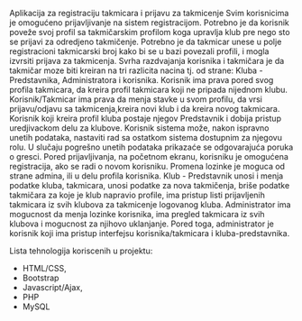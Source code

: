 Aplikacija za registraciju takmicara i prijavu za takmicenje
Svim korisnicima je omogućeno prijavljivanje na sistem registracijom. Potrebno je da korisnik poveže svoj profil sa takmičarskim profilom koga upravlja klub pre nego sto se prijavi za odredjeno takmičenje. Potrebno je da takmicar unese u polje registracioni takmicarski broj kako bi se u bazi povezali profili, i mogla izvrsiti prijava za takmicenja.  Svrha razdvajanja korisnika i takmičara je da takmičar moze biti kreiran na tri razlicita nacina tj. od strane: Kluba -Predstavnika, Administratora i korisnika. Korisnik ima prava pored svog profila takmicara, da kreira profil takmicara koji ne pripada nijednom klubu. Korisnik/Takmicar ima prava da menja stavke u svom profilu, da vrsi prijavu/odjavu sa takmicenja,kreira novi klub i da kreira novog takmicara. Korisnik koji kreira profil kluba postaje njegov Predstavnik i dobija pristup uredjivackom delu za klubove.
Korisnik sistema može, nakon ispravno unetih podataka, nastaviti rad sa ostatkom sistema dostupnim za njegovu rolu. U slučaju pogrešno unetih podataka prikazaće se odgovarajuća poruka o gresci. Pored prijavljivanja, na početnom ekranu, korisniku je
omogućena registracija, ako se radi o novom korisniku. Promena lozinke je moguca od strane admina, ili u delu profila korisnika.
Klub - Predstavnik unosi i menja podatke kluba, takmicara, unosi podatke za nova takmičenja, briše podatke takmičara za koje je klub napravio profile, ima pristup listi prijavljenih takmicara iz svih klubova za takmicenje logovanog kluba.
Administrator ima mogucnost da menja lozinke korisnika, ima pregled takmicara iz svih klubova i mogucnost za njihovo uklanjanje. Pored toga, administrator je korisnik koji ima pristup interfejsu korisnika/takmicara i kluba-predstavnika.


Lista tehnologija koriscenih u projektu:
- HTML/CSS,
- Bootstrap
- Javascript/Ajax,
- PHP
- MySQL


